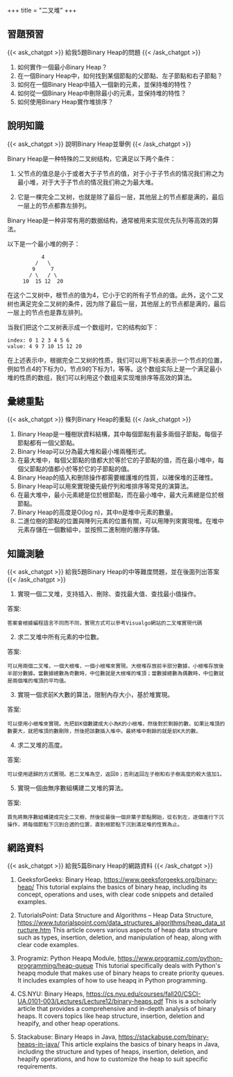 +++
title = "二叉堆"
+++
## 習題預習
{{< ask_chatgpt >}}
給我5題Binary Heap的問題
{{< /ask_chatgpt >}}



1. 如何實作一個最小Binary Heap？
2. 在一個Binary Heap中，如何找到某個節點的父節點、左子節點和右子節點？
3. 如何在一個Binary Heap中插入一個新的元素，並保持堆的特性？
4. 如何從一個Binary Heap中刪除最小的元素，並保持堆的特性？
5. 如何使用Binary Heap實作堆排序？   

## 說明知識
{{< ask_chatgpt >}}
說明Binary Heap並舉例
{{< /ask_chatgpt >}}



Binary Heap是一种特殊的二叉树结构，它满足以下两个条件：

1. 父节点的值总是小于或者大于子节点的值，对于小于子节点的情况我们称之为最小堆，对于大于子节点的情况我们称之为最大堆。

2. 它是一棵完全二叉树，也就是除了最后一层，其他层上的节点都是满的，最后一层上的节点都靠左排列。

Binary Heap是一种非常有用的数据结构，通常被用来实现优先队列等高效的算法。

以下是一个最小堆的例子：

```
           4
         /   \
        9     7
       / \   / \
     10  15 12  20
```

在这个二叉树中，根节点的值为4，它小于它的所有子节点的值。此外，这个二叉树也满足完全二叉树的条件，因为除了最后一层，其他层上的节点都是满的，最后一层上的节点也是靠左排列。

当我们把这个二叉树表示成一个数组时，它的结构如下：

```
index: 0 1 2 3 4 5 6
value: 4 9 7 10 15 12 20
```

在上述表示中，根据完全二叉树的性质，我们可以用下标来表示一个节点的位置，例如节点4的下标为0，节点9的下标为1，等等。这个数组实际上是一个满足最小堆的性质的数组，我们可以利用这个数组来实现堆排序等高效的算法。   

## 彙總重點
{{< ask_chatgpt >}}
條列Binary Heap的重點
{{< /ask_chatgpt >}}



1. Binary Heap是一種樹狀資料結構，其中每個節點有最多兩個子節點，每個子節點都有一個父節點。
2. Binary Heap可以分為最大堆和最小堆兩種形式。
3. 在最大堆中，每個父節點的值都大於等於它的子節點的值，而在最小堆中，每個父節點的值都小於等於它的子節點的值。
4. Binary Heap的插入和刪除操作都需要維護堆的性質，以確保堆的正確性。
5. Binary Heap可以用來實現優先級佇列和堆排序等常見的演算法。
6. 在最大堆中，最小元素總是位於根節點，而在最小堆中，最大元素總是位於根節點。
7. Binary Heap的高度是O(log n)，其中n是堆中元素的數量。
8. 二進位樹的節點的位置與陣列元素的位置有關，可以用陣列來實現堆。在堆中元素存儲在一個數組中，並按照二進制樹的層序存儲。   

## 知識測驗
{{< ask_chatgpt >}}
給我5題Binary Heap的中等難度問題，並在後面列出答案
{{< /ask_chatgpt >}}



1. 實現一個二叉堆，支持插入、刪除、查找最大值、查找最小值操作。

答案:
```
答案會根據編程語言不同而不同，實現方式可以參考Visualgo網站的二叉堆實現代碼
```


2. 求二叉堆中所有元素的中位數。

答案:
```
可以用兩個二叉堆，一個大根堆，一個小根堆來實現。大根堆存放前半部分數據，小根堆存放後半部分數據。當數據總數為奇數時，中位數就是大根堆的堆頂；當數據總數為偶數時，中位數就是兩個堆的堆頂的平均值。
```


3. 實現一個求前K大數的算法，限制內存大小，基於堆實現。

答案:
```
可以使用小根堆來實現。先把前K個數建成大小為K的小根堆，然後對於剩餘的數，如果比堆頂的數要大，就把堆頂的數刪除，然後把該數插入堆中。最終堆中剩餘的就是前K大的數。
```

4. 求二叉堆的高度。

答案:
```
可以使用遞歸的方式實現。若二叉堆為空，返回0；否則返回左子樹和右子樹高度的較大值加1。
```


5. 實現一個由無序數組構建二叉堆的算法。

答案:
```
首先將無序數組構建成完全二叉樹，然後從最後一個非葉子節點開始，從右到左，逐個進行下沉操作，將每個節點下沉到合適的位置，直到根節點下沉到滿足堆的性質為止。
```   

## 網路資料
{{< ask_chatgpt >}}
給我5篇Binary Heap的網路資料
{{< /ask_chatgpt >}}



1. GeeksforGeeks: Binary Heap, https://www.geeksforgeeks.org/binary-heap/
This tutorial explains the basics of binary heap, including its concept, operations and uses, with clear code snippets and detailed examples.

2. TutorialsPoint: Data Structure and Algorithms – Heap Data Structure, https://www.tutorialspoint.com/data_structures_algorithms/heap_data_structure.htm
This article covers various aspects of heap data structure such as types, insertion, deletion, and manipulation of heap, along with clear code examples.

3. Programiz: Python Heapq Module, https://www.programiz.com/python-programming/heap-queue
This tutorial specifically deals with Python's heapq module that makes use of binary heaps to create priority queues. It includes examples of how to use heapq in Python programming.

4. CS.NYU: Binary Heaps, https://cs.nyu.edu/courses/fall20/CSCI-UA.0101-003/Lectures/Lecture12/binary-heaps.pdf
This is a scholarly article that provides a comprehensive and in-depth analysis of binary heaps. It covers topics like heap structure, insertion, deletion and heapify, and other heap operations.

5. Stackabuse: Binary Heaps in Java, https://stackabuse.com/binary-heaps-in-java/
This article explains the basics of binary heaps in Java, including the structure and types of heaps, insertion, deletion, and heapify operations, and how to customize the heap to suit specific requirements.   

